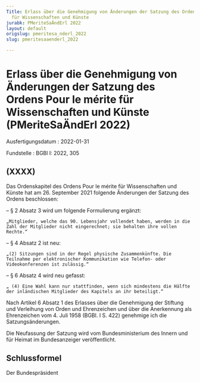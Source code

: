 ```yaml
---
Title: Erlass über die Genehmigung von Änderungen der Satzung des Ordens Pour le mérite
  für Wissenschaften und Künste
jurabk: PMeriteSaÄndErl 2022
layout: default
origslug: pmeritesa_nderl_2022
slug: pmeritesaaenderl_2022

---
```


# Erlass über die Genehmigung von Änderungen der Satzung des Ordens Pour le mérite für Wissenschaften und Künste (PMeriteSaÄndErl 2022)

Ausfertigungsdatum
:   2022-01-31

Fundstelle
:   BGBl I: 2022, 305


## (XXXX)

Das Ordenskapitel des Ordens Pour le mérite für Wissenschaften und Künste hat am 26. September 2021 folgende Änderungen der Satzung des Ordens beschlossen:

–   § 2 Absatz 3 wird um folgende Formulierung ergänzt:

    „Mitglieder, welche das 90. Lebensjahr vollendet haben, werden in die Zahl der Mitglieder nicht eingerechnet; sie behalten ihre vollen Rechte.“


–   § 4 Absatz 2 ist neu:

    „(2) Sitzungen sind in der Regel physische Zusammenkünfte. Die Teilnahme per elektronischer Kommunikation wie Telefon- oder Videokonferenzen ist zulässig.“


–   § 6 Absatz 4 wird neu gefasst:

    „ (4) Eine Wahl kann nur stattfinden, wenn sich mindestens die Hälfte der inländischen Mitglieder des Kapitels an ihr beteiligt.“




Nach Artikel 6 Absatz 1 des Erlasses über die Genehmigung der Stiftung und Verleihung von Orden und Ehrenzeichen und über die Anerkennung als Ehrenzeichen vom 4. Juli 1958 (BGBl. I S. 422) genehmige ich die Satzungsänderungen.

Die Neufassung der Satzung wird vom Bundesministerium des Innern und für Heimat im Bundesanzeiger veröffentlicht.


## Schlussformel

Der Bundespräsident

